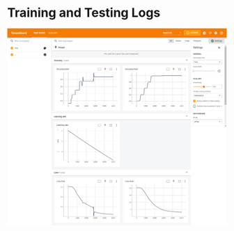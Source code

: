 # Training and Testing Logs
![tensorboard_logs](https://github.com/SwamiKannan/Scuba-diving-gesture-recognition/blob/main/logs/5000/model_5000.png)
